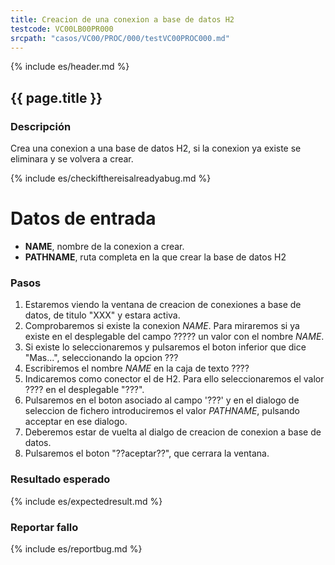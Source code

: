 ```yaml
---
title: Creacion de una conexion a base de datos H2
testcode: VC00LB00PR000
srcpath: "casos/VC00/PROC/000/testVC00PROC000.md"
---
```


{% include es/header.md %}

## {{ page.title }}

### Descripción

Crea una conexion a una base de datos H2, si la conexion ya existe se eliminara y se volvera a crear.

{% include es/checkifthereisalreadyabug.md %}

# Datos de entrada

* **NAME**, nombre de la conexion a crear.
* **PATHNAME**, ruta completa en la que crear la base de datos H2

### Pasos

1. Estaremos viendo la ventana de creacion de conexiones a base de datos, de titulo "XXX" y estara activa.
2. Comprobaremos si existe la conexion *NAME*. Para miraremos si ya existe en el desplegable 
   del campo ????? un valor con el nombre *NAME*.
3. Si existe lo seleccionaremos y pulsaremos el boton inferior que dice "Mas...", seleccionando la
   opcion ???
4. Escribiremos el nombre *NAME* en la caja de texto ????
5. Indicaremos como conector el de H2. Para ello seleccionaremos el valor ???? en el desplegable "???".
6. Pulsaremos en el boton asociado al campo '???' y en el dialogo de seleccion de fichero introduciremos 
   el valor *PATHNAME*, pulsando acceptar en ese dialogo.
7. Deberemos estar de vuelta al dialgo de creacion de conexion a base de datos.
8. Pulsaremos el boton "??aceptar??", que cerrara la ventana.
   
### Resultado esperado

{% include es/expectedresult.md %}

### Reportar fallo

{% include es/reportbug.md %}




